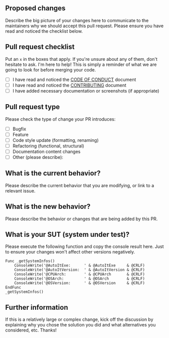 ## Proposed changes

Describe the big picture of your changes here to communicate to the maintainers why we should accept this pull request. Please ensure you have read and noticed the checklist below.

## Pull request checklist

Put an `x` in the boxes that apply. If you're unsure about any of them, don't hesitate to ask. I'm here to help! This is simply a reminder of what we are going to look for before merging your code.

- [ ] I have read and noticed the [CODE OF CONDUCT](https://github.com/Sven-Seyfert/Au3VoiceActions/blob/main/docs/CODE_OF_CONDUCT.md) document
- [ ] I have read and noticed the [CONTRIBUTING](https://github.com/Sven-Seyfert/Au3VoiceActions/blob/main/docs/CONTRIBUTING.md) document
- [ ] I have added necessary documentation or screenshots (if appropriate)

## Pull request type

Please check the type of change your PR introduces:
- [ ] Bugfix
- [ ] Feature
- [ ] Code style update (formatting, renaming)
- [ ] Refactoring (functional, structural)
- [ ] Documentation content changes
- [ ] Other (please describe):

## What is the current behavior?

Please describe the current behavior that you are modifying, or link to a relevant issue.

## What is the new behavior?

Please describe the behavior or changes that are being added by this PR.

## What is your SUT (system under test)?

Please execute the following function and copy the console result here. Just to ensure your changes won't affect other versions negatively.

``` au3
Func _getSystemInfos()
    ConsoleWrite('@AutoItExe:      ' & @AutoItExe     & @CRLF)
    ConsoleWrite('@AutoItVersion:  ' & @AutoItVersion & @CRLF)
    ConsoleWrite('@CPUArch:        ' & @CPUArch       & @CRLF)
    ConsoleWrite('@OSArch:         ' & @OSArch        & @CRLF)
    ConsoleWrite('@OSVersion:      ' & @OSVersion     & @CRLF)
EndFunc
_getSystemInfos()
```

## Further information

If this is a relatively large or complex change, kick off the discussion by explaining why you chose the solution you did and what alternatives you considered, etc. Thanks!
